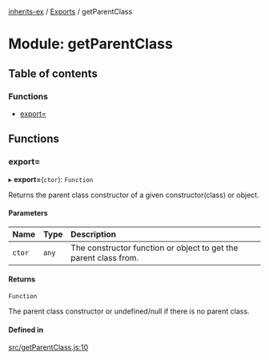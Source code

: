 [inherits-ex](../README.md) / [Exports](../modules.md) / getParentClass

# Module: getParentClass

## Table of contents

### Functions

- [export&#x3D;](getParentClass.md#export&#x3D;)

## Functions

### export&#x3D;

▸ **export=**(`ctor`): `Function`

Returns the parent class constructor of a given constructor(class) or object.

#### Parameters

| Name | Type | Description |
| :------ | :------ | :------ |
| `ctor` | `any` | The constructor function or object to get the parent class from. |

#### Returns

`Function`

The parent class constructor or undefined/null if there is no parent class.

#### Defined in

[src/getParentClass.js:10](https://github.com/snowyu/inherits-ex.js/blob/3460e26/src/getParentClass.js#L10)
